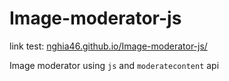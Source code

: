 # Image-moderator-js

link test: [nghia46.github.io/Image-moderator-js/](https://nghia46.github.io/Image-moderator-js/)

Image moderator using `js` and `moderatecontent` api
